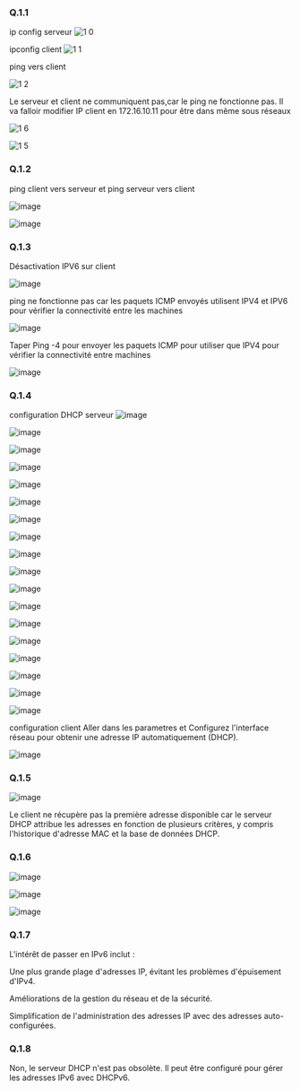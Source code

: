 ### Q.1.1
ip config serveur
![1 0](https://github.com/user-attachments/assets/e34bf045-8b12-4462-8d6d-3eac4a74dd6b)

ipconfig client
![1 1](https://github.com/user-attachments/assets/05979812-832b-4f95-9314-c83be894905c)


ping vers client

![1 2](https://github.com/user-attachments/assets/d18c9915-3c36-4e6c-827b-51f12994d05f)

Le serveur et client ne communiquent pas,car le ping ne fonctionne pas. Il va falloir modifier IP client en 172.16.10.11 pour être dans même sous réseaux

![1 6](https://github.com/user-attachments/assets/fc8c2f33-e2be-4984-aaa7-ec03f49c4a89)

![1 5](https://github.com/user-attachments/assets/03516fc4-e40d-4f22-9850-f911fc0fde09)




### Q.1.2
ping client vers serveur et ping serveur vers client

![image](https://github.com/user-attachments/assets/90b7aaec-f9a6-4fbc-9732-565baa3c516d)

![image](https://github.com/user-attachments/assets/a67c8904-6c4c-4ab6-b9bd-d0f0b7bed96f)


### Q.1.3
Désactivation IPV6 sur client

![image](https://github.com/user-attachments/assets/6202b72f-6556-487c-9334-63b8f9c38729)

ping ne fonctionne pas car les paquets ICMP envoyés utilisent IPV4 et IPV6 pour vérifier la connectivité entre les machines

![image](https://github.com/user-attachments/assets/8abba46b-33ec-4cb6-b63d-d308a9bc369d)

Taper Ping -4 pour envoyer les paquets ICMP pour utiliser que IPV4 pour vérifier la connectivité entre machines

![image](https://github.com/user-attachments/assets/42453357-c6c9-4bc3-8fcb-71e2c173bf9e)

### Q.1.4
configuration DHCP serveur
![image](https://github.com/user-attachments/assets/f35cb889-9db6-482b-9f3f-ed9bb484b1ec)

![image](https://github.com/user-attachments/assets/5d6dada0-6d31-4f5c-a5e3-144e132a1aba)

![image](https://github.com/user-attachments/assets/0720f3ea-75bc-4fde-a91c-aecf4d55264b)

![image](https://github.com/user-attachments/assets/7cb165b1-6fde-44c5-80e8-15ea40b2e446)

![image](https://github.com/user-attachments/assets/a05e0ee5-943d-467d-a091-9e89e34be439)

![image](https://github.com/user-attachments/assets/5e7de4ae-9112-4088-ae6a-6d9f4bdb4d22)

![image](https://github.com/user-attachments/assets/2c4711b8-ebb6-4033-9242-e5ac9259d88d)

![image](https://github.com/user-attachments/assets/39f140dd-24d9-4003-82b7-6d37e06bc6ae)

![image](https://github.com/user-attachments/assets/f96e267e-a663-4199-91b0-96c7827f54dc)

![image](https://github.com/user-attachments/assets/9a68bdd8-57b3-4984-9030-a4f572060213)

![image](https://github.com/user-attachments/assets/fe349533-a582-46c9-8e9d-3b4508f36679)

![image](https://github.com/user-attachments/assets/dd6b6339-075f-45c3-bcd7-c1aa0a783992)

![image](https://github.com/user-attachments/assets/9520b40f-52d5-4820-8e37-932ae0d925f5)

![image](https://github.com/user-attachments/assets/55550079-6e38-4c5c-8479-4f9550b7d1b9)

![image](https://github.com/user-attachments/assets/bc78839e-4e53-49ed-b44a-03385bc7aa79)

![image](https://github.com/user-attachments/assets/e303e487-2bb9-4e56-bf7e-8c54aec2ca86)

![image](https://github.com/user-attachments/assets/0386b39d-251e-4a57-909b-734d6c2f602c)

![image](https://github.com/user-attachments/assets/302038e5-8af3-486f-bccf-fc01ec39b7b4)

configuration client
Aller dans les parametres et Configurez l'interface réseau pour obtenir une adresse IP automatiquement (DHCP).

![image](https://github.com/user-attachments/assets/19ccd208-3223-4b12-87d1-9b736b56b72b)



### Q.1.5

![image](https://github.com/user-attachments/assets/632e93d2-75c3-41cb-8722-d9af3946c674)

 Le client ne récupère pas la première adresse disponible car le serveur DHCP attribue les adresses en fonction de plusieurs critères, y compris l'historique d'adresse MAC et la base de données DHCP.

### Q.1.6
![image](https://github.com/user-attachments/assets/242ee096-7fa3-4bd5-980a-f4b34f528a9d)

![image](https://github.com/user-attachments/assets/fa50cf0a-029f-442e-a04e-f03c0300cfb9)

![image](https://github.com/user-attachments/assets/8f7de1e6-eed1-42a3-bc82-097f49e2b35f)


### Q.1.7
L'intérêt de passer en IPv6 inclut :

Une plus grande plage d'adresses IP, évitant les problèmes d'épuisement d'IPv4.

Améliorations de la gestion du réseau et de la sécurité.

Simplification de l'administration des adresses IP avec des adresses auto-configurées.

### Q.1.8
Non, le serveur DHCP n'est pas obsolète. Il peut être configuré pour gérer les adresses IPv6 avec DHCPv6.


